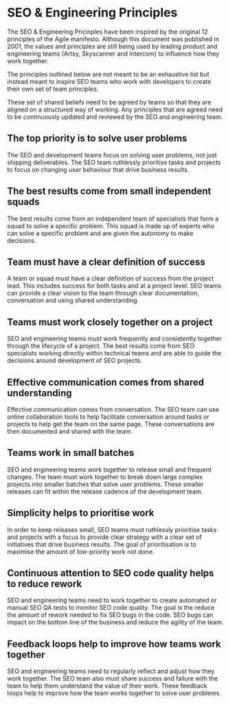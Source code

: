 # SEO & Engineering Principles

The SEO & Engineering Pricinples have been inspired by the original 12 principles of the Agile manifesto. Although this document was published in 2001, the values and principles are still being used by leading product and engineering teams (Artsy, Skyscanner and Intercom) to influence how they work together.

The principles outlined below are not meant to be an exhaustive list but instead meant to inspire SEO teams who work with developers to create their own set of team principles. 

These set of shared beliefs need to be agreed by teams so that they are aligned on a structured way of working.
Any principles that are agreed need to be continuously updated and reviewed by the SEO and engineering team.

## The top priority is to solve user problems

The SEO and development teams focus on solving user problems, not just shipping deliverables. The SEO team ruthlessly prioritise tasks and projects to focus on changing user behaviour that drive business results.

## The best results come from small independent squads

The best results come from an independent team of specialists that form a squad to solve a specific problem. This squad is made up of experts who can solve a specific problem and are given the autonomy to make decisions. 

## Team must have a clear definition of success

A team or squad must have a clear definition of success from the project lead. This includes success for both tasks and at a project level. SEO teams can provide a clear vision to the team through clear documentation, conversation and using shared understanding.

## Teams must work closely together on a project

SEO and engineering teams must work frequently and consistently together through the lifecycle of a project. The best results come from SEO specialists working directly within technical teams and are able to guide the decisions around development of SEO projects.

## Effective communication comes from shared understanding

Effective communication comes from conversation. The SEO team can use online collaboration tools to help facilitate conversation around tasks or projects to help get the team on the same page. These conversations are then documented and shared with the team.

## Teams work in small batches

SEO and engineering teams work together to release small and frequent changes. The team must work together to break down large complex projects into smaller batches that solve user problems. These smaller releases can fit within the release cadence of the development team.

## Simplicity helps to prioritise work

In order to keep releases small, SEO teams must ruthlessly prioritise tasks and projects with a focus to provide clear strategy with a clear set of initiatives that drive business results. The goal of prioritisation is to maximise the amount of low-priority work not done.

## Continuous attention to SEO code quality helps to reduce rework

SEO and engineering teams need to work together to create automated or manual SEO QA tests to monitor SEO code quality. The goal is the reduce the amount of rework needed to fix SEO bugs in the code. SEO bugs can impact on the bottom line of the business and reduce the agility of the team.

## Feedback loops help to improve how teams work together

SEO and engineering teams need to regularly reflect and adjust how they work together. The SEO team also must share success and failure with the team to help them understand the value of their work.
These feedback loops help to improve how the team works together to solve user problems.
